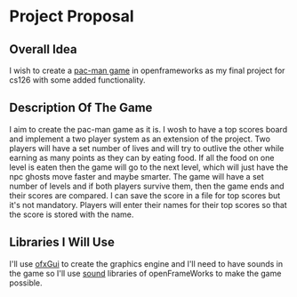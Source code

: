 # Project Proposal
## Overall Idea
I wish to create a [pac-man game](http://www.freepacman.org/) in openframeworks as my final project for cs126 with some added functionality.
## Description Of The Game
I aim to create the pac-man game as it is. I wosh to have a top scores board and implement a two player system as an extension of the project. Two players will have a set number of lives and will try to outlive the other while earning as many points as they can by eating food. If all the food on one level is eaten then the game will go to the next level, which will just have the npc ghosts move faster and maybe smarter. The game will have a set number of levels and if both players survive them, then the game ends and their scores are compared. I can save the score in a file for top scores but it's not mandatory. Players will enter their names for their top scores so that the score is stored with the name.
## Libraries I Will Use
I'll use [ofxGui](https://openframeworks.cc/documentation/ofxGui/) to create the graphics engine and I'll need to have sounds in the game so I'll use [sound](https://openframeworks.cc/documentation/sound/) libraries of openFrameWorks to make the game possible.
